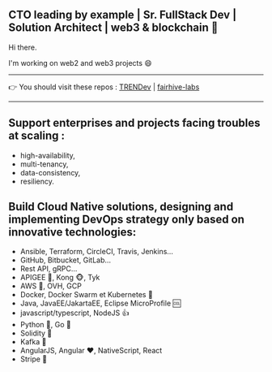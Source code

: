 ## CTO leading by example | Sr. FullStack Dev | Solution Architect | web3 & blockchain 🔺

Hi there.

I'm working on web2 and web3 projects 😄

----

👉 You should visit these repos : [TRENDev](https://github.com/trendev) | [fairhive-labs](https://github.com/fairhive-labs)

----

## Support enterprises and projects facing troubles at scaling :
- high-availability, 
- multi-tenancy,
- data-consistency,
- resiliency.

## Build Cloud Native solutions, designing and implementing DevOps strategy only based on innovative technologies:
- Ansible, Terraform, CircleCI, Travis, Jenkins…
- GitHub, Bitbucket, GitLab…
- Rest API, gRPC...
- APIGEE 🚀, Kong 🐵, Tyk
- AWS 🔶, OVH, GCP
- Docker, Docker Swarm et Kubernetes 💠
- Java, JavaEE/JakartaEE, Eclipse MicroProfile 🆒
- javascript/typescript, NodeJS 👍
- Python 🐍, Go 💙
- Solidity 💎
- Kafka 🔖
- AngularJS, Angular ❤️, NativeScript, React
- Stripe 💸
